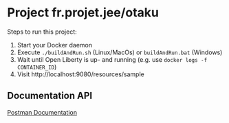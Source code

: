 # Project fr.projet.jee/otaku

Steps to run this project:

1. Start your Docker daemon
2. Execute `./buildAndRun.sh` (Linux/MacOs) or `buildAndRun.bat` (Windows)
3. Wait until Open Liberty is up- and running (e.g. use `docker logs -f CONTAINER_ID`)
4. Visit http://localhost:9080/resources/sample

## Documentation API
[Postman Documentation](https://documenter.getpostman.com/view/21682662/UzBtmPPE)